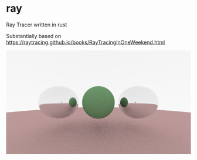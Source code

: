 # ray
Ray Tracer written in rust

Substantially based on https://raytracing.github.io/books/RayTracingInOneWeekend.html

![example](https://github.com/ThanksSkeleton/ray/blob/master/ray%20tracing%20example.png)
